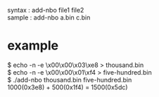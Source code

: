 syntax : add-nbo file1 file2<br>
sample : add-nbo a.bin c.bin<br>

# example<br>
$ echo -n -e \\x00\\x00\\x03\\xe8 > thousand.bin<br>
$ echo -n -e \\x00\\x00\\x01\\xf4 > five-hundred.bin<br>
$ ./add-nbo thousand.bin five-hundred.bin<br>
1000(0x3e8) + 500(0x1f4) = 1500(0x5dc)
